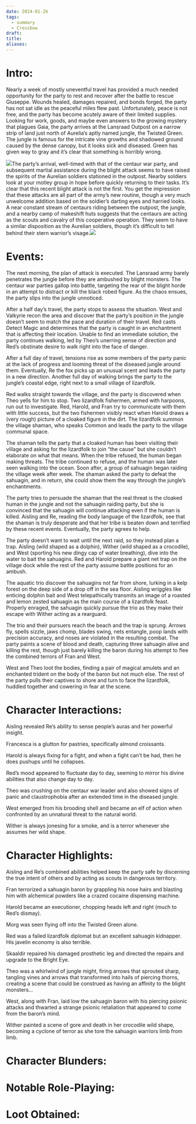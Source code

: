 ```yaml
---
date: 2024-01-26
tags:
  - summary
  - Crossbow
draft: 
title: 
aliases:
---
```

# Intro:
Nearly a week of mostly uneventful travel has provided a much needed opportunity for the party to rest and recover after the battle to rescue Giuseppe. Wounds healed, damages repaired, and bonds forged, the party has not sat idle as the peaceful miles flew past. Unfortunately, peace is not free, and the party has become acutely aware of their limited supplies. Looking for work, goods, and maybe even answers to the growing mystery that plagues Gaia, the party arrives at the Lansraad Outpost on a narrow strip of land just north of Aurelia’s aptly named jungle, the Twisted Green. The jungle is famous for the intricate vine growths and shadowed ground caused by the dense canopy, but it looks sick and diseased. Green has given way to gray and it’s clear that something is horribly wrong.

![](../_images/Locations/SickTwistedGreen.jpeg)The party’s arrival, well-timed with that of the centaur war party, and subsequent martial assistance during the blight attack seems to have raised the spirits of the Aurelian soldiers stationed in the outpost. Nearby soldiers look at your motley group in hope before quickly returning to their tasks. It’s clear that this recent blight attack is not the first. You get the impression that these attacks are all part of the army’s new routine, though a very much unwelcome addition based on the soldier’s darting eyes and harried looks. A near constant stream of centaurs riding between the outpost, the jungle, and a nearby camp of makeshift huts suggests that the centaurs are acting as the scouts and cavalry of this cooperative operation. They seem to have a similar disposition as the Aurelian soldiers, though it’s difficult to tell behind their stern warrior’s visage.![](../_images/Locations/Outpost_Laansrad.jpeg)
# Events:
The next morning, the plan of attack is executed. The Lansraad army barely penetrates the jungle before they are ambushed by blight monsters. The centaur war parties gallop into battle, targeting the rear of the blight horde in an attempt to distract or kill the black robed figure. As the chaos ensues, the party slips into the jungle unnoticed.

After a half day’s travel, the party stops to assess the situation. West and Valkyrie recon the area and discover that the party’s position in the jungle doesn’t seem to match the pace and duration of their travel. Red casts Detect Magic and determines that the party is caught in an enchantment that is affecting their location. Unable to find an immediate solution, the party continues walking, led by Theo’s unerring sense of direction and Red’s obstinate desire to walk right into the face of danger.

After a full day of travel, tensions rise as some members of the party panic at the lack of progress and looming threat of the diseased jungle around them. Eventually, Re the fox picks up an unusual scent and leads the party in a new direction. Another full day of walking brings the party to the jungle’s coastal edge, right next to a small village of lizardfolk.

Red walks straight towards the village, and the party is discovered when Theo yells for him to stop. Two lizardfolk fishermen, armed with harpoons, run out to investigate. Red, Harold, and Fran try to communicate with them with little success, but the two fishermen visibly react when Harold draws a (very rough) picture of a cloaked figure in the dirt. The lizardfolk summon the village shaman, who speaks Common and leads the party to the village communal space.

The shaman tells the party that a cloaked human has been visiting their village and asking for the lizardfolk to join “the cause” but she couldn’t elaborate on what that means. When the tribe refused, the human began making threats. The tribe continued to refuse, and the human was later seen walking into the ocean. Soon after, a group of sahuagin began raiding the village week after week. The shaman asked the party to defeat the sahuagin, and in return, she could show them the way through the jungle’s enchantments.

The party tries to persuade the shaman that the real threat is the cloaked human in the jungle and not the sahuagin raiding party, but she is convinced that the sahuagin will continue attacking even if the human is killed. Aisling and Re, reading the body language of the lizardfolk, see that the shaman is truly desperate and that her tribe is beaten down and terrified by these recent events. Eventually, the party agrees to help.

The party doesn’t want to wait until the next raid, so they instead plan a trap. Aisling (wild shaped as a dolphin), Wither (wild shaped as a crocodile), and West (sporting his new dingy cap of water breathing), dive into the water to bait the sahuagins. Red and Harold prepare a giant net trap on the village dock while the rest of the party assume battle positions for an ambush.

The aquatic trio discover the sahuagins not far from shore, lurking in a kelp forest on the deep side of a drop off in the sea floor. Aisling wriggles like enticing dolphin bait and West telepathically transmits an image of a roasted and lemon zested sahuagin as the main course of a lizardfolk feast. Properly enraged, the sahuagin quickly pursue the trio as they make their escape with Wither acting as a rearguard.

The trio and their pursuers reach the beach and the trap is sprung. Arrows fly, spells sizzle, jaws chomp, blades swing, nets entangle, poop lands with precision accuracy, and noses are violated in the resulting combat. The party paints a scene of blood and death, capturing three sahuagin alive and killing the rest, though just barely killing the baron during his attempt to flee the combined terrors of Fran and West.

West and Theo loot the bodies, finding a pair of magical amulets and an enchanted trident on the body of the baron but not much else. The rest of the party pulls their captives to shore and turn to face the lizardfolk, huddled together and cowering in fear at the scene.

# Character Interactions:
Aisling revealed Re’s ability to sense people’s auras and her powerful insight.

Francesca is a glutton for pastries, specifically almond croissants.

Harold is always fixing for a fight, and when a fight can’t be had, then he does pushups until he collapses.

Red’s mood appeared to fluctuate day to day, seeming to mirror his divine abilities that also change day to day.

Theo was crushing on the centaur war leader and also showed signs of panic and claustrophobia after an extended time in the diseased jungle.

West emerged from his brooding shell and became an elf of action when confronted by an unnatural threat to the natural world.

Wither is always jonesing for a smoke, and is a terror whenever she assumes her wild shape.
# Character Highlights:
Aisling and Re’s combined abilities helped keep the party safe by discerning the true intent of others and by acting as scouts in dangerous territory.

Fran terrorized a sahuagin baron by grappling his nose hairs and blasting him with alchemical powders like a crazed cocaine dispensing machine.

Harold became an executioner, chopping heads left and right (much to Red’s dismay).

Morg was seen flying off into the Twisted Green alone.

Red was a failed lizardfolk diplomat but an excellent sahuagin kidnapper. His javelin economy is also terrible.

Skaaldir repaired his damaged prosthetic leg and directed the repairs and upgrade to the Bright Eye.

Theo was a whirlwind of jungle might, firing arrows that sprouted sharp, tangling vines and arrows that transformed into hails of piercing thorns, creating a scene that could be construed as having an affinity to the blight monsters…

West, along with Fran, laid low the sahuagin baron with his piercing psionic attacks and thwarted a strange psionic retaliation that appeared to come from the baron’s mind.

Wither painted a scene of gore and death in her crocodile wild shape, becoming a cyclone of terror as she tore the sahuagin warriors limb from limb.
# Character Blunders:
# Notable Role-Playing:
# Loot Obtained:
